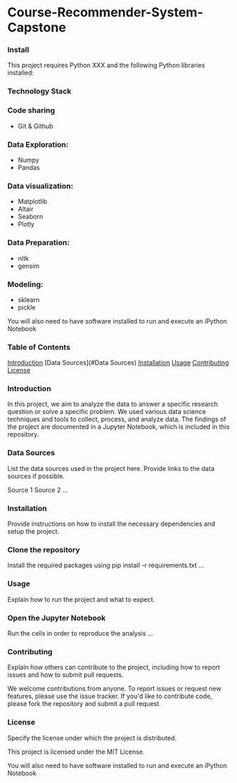 # Course-Recommender-System-Capstone

### Install

This project requires Python XXX and the following Python libraries installed:

### Technology Stack

### Code sharing

- Git & Github

### Data Exploration:

- Numpy
- Pandas

### Data visualization:

- Matplotlib
- Altair
- Seaborn
- Plotly

### Data Preparation:

- nltk
- gensim

### Modeling:  

- sklearn
- pickle

You will also need to have software installed to run and execute an iPython Notebook

### Table of Contents
[Introduction](#Introduction)
[Data Sources](#Data Sources)
[Installation](#Installation)
[Usage](#Usage)
[Contributing](#Contributing)
[License](#License)

### Introduction
In this project, we aim to analyze the data to answer a specific research question or solve a specific problem. We used various data science techniques and tools to collect, process, and analyze data. The findings of the project are documented in a Jupyter Notebook, which is included in this repository.

### Data Sources
List the data sources used in the project here. Provide links to the data sources if possible.

Source 1
Source 2
...
### Installation
Provide instructions on how to install the necessary dependencies and setup the project.

### Clone the repository
Install the required packages using pip install -r requirements.txt
...

### Usage
Explain how to run the project and what to expect.

### Open the Jupyter Notebook
Run the cells in order to reproduce the analysis
...

### Contributing
Explain how others can contribute to the project, including how to report issues and how to submit pull requests.

We welcome contributions from anyone. To report issues or request new features, please use the issue tracker. If you'd like to contribute code, please fork the repository and submit a pull request.

### License
Specify the license under which the project is distributed.

This project is licensed under the MIT License.

You will also need to have software installed to run and execute an iPython Notebook

